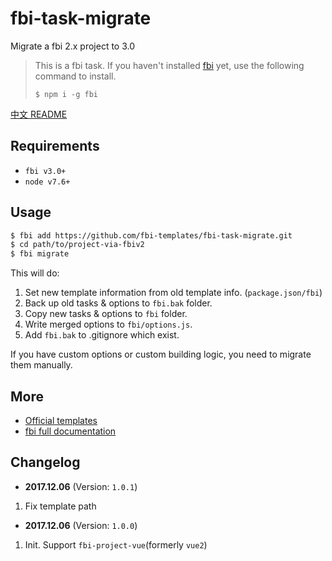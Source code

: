 # fbi-task-migrate
Migrate a fbi 2.x project to 3.0

> This is a fbi task. If you haven't installed [fbi](https://github.com/AlloyTeam/fbi) yet, use the following command to install.
>
> `$ npm i -g fbi`

[中文 README](./README_zh.md)

## Requirements
- `fbi v3.0+`
- `node v7.6+`

## Usage
```bash
$ fbi add https://github.com/fbi-templates/fbi-task-migrate.git
$ cd path/to/project-via-fbiv2
$ fbi migrate  
```
This will do:
1. Set new template information from old template info. (`package.json/fbi`)
1. Back up old tasks & options to `fbi.bak` folder.
1. Copy new tasks & options to `fbi` folder.
1. Write merged options to `fbi/options.js`.
1. Add `fbi.bak` to .gitignore which exist.

If you have custom options or custom building logic, you need to migrate them manually.

## More
- [Official templates](https://github.com/fbi-templates)
- [fbi full documentation](https://neikvon.gitbooks.io/fbi/content/)

## Changelog

- **2017.12.06** (Version: `1.0.1`)
1. Fix template path


- **2017.12.06** (Version: `1.0.0`)
1. Init. Support `fbi-project-vue`(formerly `vue2`)